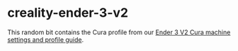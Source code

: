 # creality-ender-3-v2
This random bit contains the Cura profile from our [Ender 3 V2 Cura machine settings and profile guide](https://howchoo.com/ender3/ender-3-v2-cura-setup).